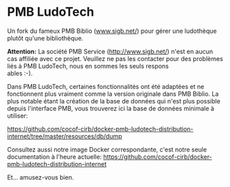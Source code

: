 # PMB LudoTech
Un fork du fameux PMB Biblio (www.sigb.net/) pour gérer une ludothèque plutôt qu'une bibliothèque.

**Attention:**  La société PMB Service (http://www.sigb.net/) n'est en aucun cas affiliée avec ce projet. Veuillez ne pas les contacter pour des problèmes liés à PMB LudoTech, nous en sommes les seuls respons\
ables :-).


Dans PMB LudoTech, certaines fonctionnalités ont été adaptées et ne fonctionnent plus vraiment comme la version originale dans PMB Biblio.
La plus	 notable   étant la création de la   base de données  qui n'est plus possible depuis l'interface PMB,	vous trouverez ici la base de données minimale à utiliser:

https://github.com/cocof-cirb/docker-pmb-ludotech-distribution-internet/tree/master/resources/db/dump

Consultez aussi notre image Docker correspondante, c'est notre seule documentation à l'heure actuelle: 
https://github.com/cocof-cirb/docker-pmb-ludotech-distribution-internet

Et... amusez-vous bien.